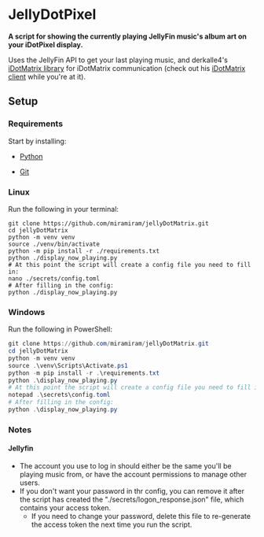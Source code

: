 # JellyDotPixel

**A script for showing the currently playing JellyFin music's album art on your iDotPixel display.**

Uses the JellyFin API to get your last playing music, and derkalle4's [iDotMatrix library](https://github.com/derkalle4/python3-idotmatrix-library/tree/main) for iDotMatrix communication (check out his [iDotMatrix client](https://github.com/derkalle4/python3-idotmatrix-client/tree/main) while you're at it).

## Setup

### Requirements

Start by installing:

- [Python](https://www.python.org/downloads/)

- [Git](https://git-scm.com/downloads)

### Linux

Run the following in your terminal:

```shell
git clone https://github.com/miramiram/jellyDotMatrix.git
cd jellyDotMatrix
python -m venv venv
source ./venv/bin/activate
python -m pip install -r ./requirements.txt
python ./display_now_playing.py
# At this point the script will create a config file you need to fill in:
nano ./secrets/config.toml
# After filling in the config:
python ./display_now_playing.py
```

### Windows

Run the following in PowerShell:

```powershell
git clone https://github.com/miramiram/jellyDotMatrix.git
cd jellyDotMatrix
python -m venv venv
source .\venv\Scripts\Activate.ps1
python -m pip install -r .\requirements.txt
python .\display_now_playing.py
# At this point the script will create a config file you need to fill in:
notepad .\secrets\config.toml
# After filling in the config:
python .\display_now_playing.py
```

### Notes

#### Jellyfin

- The account you use to log in should either be the same you'll be playing music from, or have the account permissions to manage other users.
- If you don't want your password in thr config, you can remove it after the script has created the "./secrets/logon_response.json" file, which contains your access token.
  - If you need to change your password, delete this file to re-generate the access token the next time you run the script.
